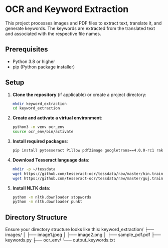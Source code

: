 # OCR and Keyword Extraction

This project processes images and PDF files to extract text, translate it, and generate keywords. The keywords are extracted from the translated text and associated with the respective file names.

## Prerequisites

- Python 3.8 or higher
- pip (Python package installer)

## Setup

1. **Clone the repository** (if applicable) or create a project directory:
    ```bash
    mkdir keyword_extraction
    cd keyword_extraction
    ```

2. **Create and activate a virtual environment**:
    ```bash
    python3 -m venv ocr_env
    source ocr_env/bin/activate
    ```

3. **Install required packages**:
    ```bash
    pip install pytesseract Pillow pdf2image googletrans==4.0.0-rc1 rake_nltk
    ```

4. **Download Tesseract language data**:
    ```bash
    mkdir -p ~/tessdata
    wget https://github.com/tesseract-ocr/tessdata/raw/master/hin.traineddata -P ~/tessdata/
    wget https://github.com/tesseract-ocr/tessdata/raw/master/guj.traineddata -P ~/tessdata/
    ```

5. **Install NLTK data**:
    ```bash
    python -m nltk.downloader stopwords
    python -m nltk.downloader punkt
    ```

## Directory Structure

Ensure your directory structure looks like this:
keyword_extraction/
├── images/
│ ├── image1.jpeg
│ ├── image2.png
│ ├── sample_pdf.pdf
├── keywords.py
├── ocr_env/
└── output_keywords.txt

